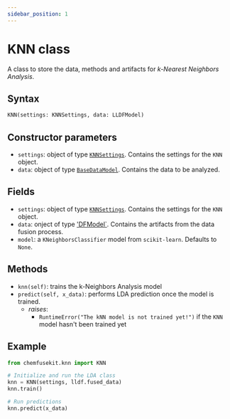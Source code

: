 ```yaml
---
sidebar_position: 1
---
```


# KNN class

A class to store the data, methods and artifacts for _k-Nearest Neighbors Analysis_.

## Syntax

```python
KNN(settings: KNNSettings, data: LLDFModel)
```

## Constructor parameters

- `settings`: object of type [`KNNSettings`](./knnsettings.md). Contains the settings for
  the `KNN` object.
- `data`: object of type [`BaseDataModel`](../base/basedatamodel.md). Contains the data to be analyzed.

## Fields

- `settings`: object of type [`KNNSettings`](./knnsettings.md). Contains the settings for
  the `KNN` object. 
- `data`: onject of type ['DFModel`](../df/dfmodel.md). Contains the
  artifacts from the data fusion process.
- `model`: a `KNeighborsClassifier` model from `scikit-learn`. Defaults to `None`.

## Methods

- `knn(self)`: trains the k-Neighbors Analysis model
- `predict(self, x_data)`: performs LDA prediction once the model is trained.
  - *raises*:
    - `RuntimeError("The kNN model is not trained yet!")` if the `KNN` model hasn't been trained yet

## Example

```python
from chemfusekit.knn import KNN

# Initialize and run the LDA class
knn = KNN(settings, lldf.fused_data)
knn.train()

# Run predictions
knn.predict(x_data)
```